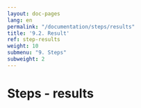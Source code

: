 ```yaml
---
layout: doc-pages
lang: en
permalink: "/documentation/steps/results"
title: '9.2. Result'
ref: step-results
weight: 10
submenu: "9. Steps"
subweight: 2
---
```


# Steps - results
